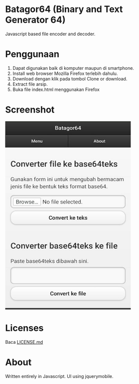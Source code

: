 # Batagor64 (Binary and Text Generator 64)
Javascript based file encoder and decoder.

# Penggunaan
1. Dapat digunakan baik di komputer maupun di smartphone.
2. Install web browser Mozilla Firefox terlebih dahulu.
3. Download dengan klik pada tombol Clone or download.
4. Extract file arsip.
5. Buka file index.html menggunakan Firefox

# Screenshot
<img src="https://github.com/mpratama/batagor64/blob/master/screenshot.jpg" alt="Tampilan App" width="400" height="600">

# Licenses
Baca [LICENSE.md](https://github.com/mpratama/batagor64/blob/master/LICENSE.md)

# About
Written entirely in Javascript. UI using jquerymobile.
